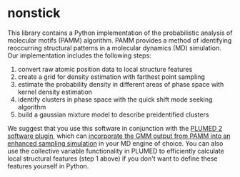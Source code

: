 # nonstick
This library contains a Python implementation of the probabilistic analysis of molecular motifs (PAMM) algorithm. PAMM provides a method of identifying reoccurring structural patterns in a molecular dynamics (MD) simulation. Our implementation includes the following steps:

1. convert raw atomic position data to local structure features
2. create a grid for density estimation with farthest point sampling
3. estimate the probability density in different areas of phase space with kernel density estimation
4. identify clusters in phase space with the quick shift mode seeking algorithm
5. build a gaussian mixture model to describe preidentified clusters

We suggest that you use this software in conjunction with the [PLUMED 2 software plugin](https://plumed.github.io/doc-master/user-doc/html/index.html), which can [incorporate the GMM output from PAMM into an enhanced sampling simulation](https://plumed.github.io/doc-master/user-doc/html/_p_a_m_m.html) in your MD engine of choice. You can also use the collective variable functionality in PLUMED to efficiently calculate local structural features (step 1 above) if you don't want to define these features yourself in Python.
